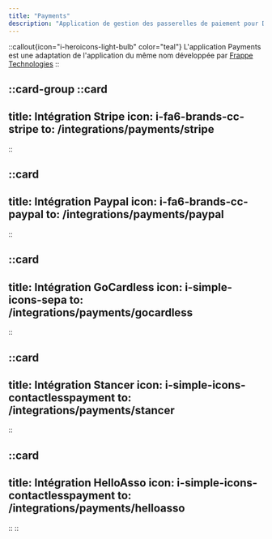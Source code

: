 ```yaml
---
title: "Payments"
description: "Application de gestion des passerelles de paiement pour Dodock et Dokos"
---
```


::callout{icon="i-heroicons-light-bulb" color="teal"}
L'application Payments est une adaptation de l'application du même nom développée par <a href="https://github.com/frappe/payments" target="_blank">Frappe Technologies</a>
::

::card-group
  ::card
  ---
  title: Intégration Stripe
  icon: i-fa6-brands-cc-stripe
  to: /integrations/payments/stripe
  ---
  ::

  ::card
  ---
  title: Intégration Paypal
  icon: i-fa6-brands-cc-paypal
  to: /integrations/payments/paypal
  ---
  ::

  ::card
  ---
  title: Intégration GoCardless
  icon: i-simple-icons-sepa
  to: /integrations/payments/gocardless
  ---
  ::

  ::card
  ---
  title: Intégration Stancer
  icon: i-simple-icons-contactlesspayment
  to: /integrations/payments/stancer
  ---
  ::

  ::card
  ---
  title: Intégration HelloAsso
  icon: i-simple-icons-contactlesspayment
  to: /integrations/payments/helloasso
  ---
  ::
::